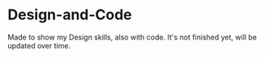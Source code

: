# Design-and-Code
Made to show my Design skills, also with code.
It's not finished yet, will be updated over time.
